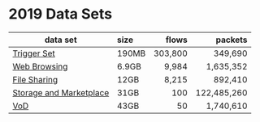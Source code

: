 # 2019 Data Sets

| data set      | size    | flows  | packets |
| ------------- | :------------- | -----: | -----: |
| [Trigger Set](tbd) | 190MB |  303,800 | 349,690 |
| [Web Browsing](tbd) | 6.9GB | 9,984| 1,635,352 |
| [File Sharing](tbd) | 12GB | 8,215 | 892,410 |
| [Storage and Marketplace](tbd) | 31GB | 100 | 122,485,260 |
| [VoD](tbd) | 43GB | 50 | 1,740,610 |

